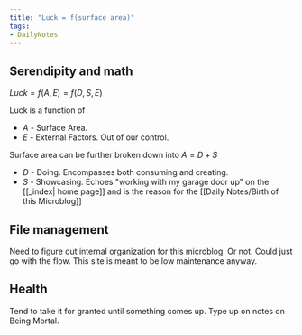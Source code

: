 ```yaml
---
title: "Luck = f(surface area)"
tags:
- DailyNotes
---
```

## Serendipity and math
$Luck = f(A, E) = f(D, S, E)$

Luck is a function of 
- $A$ - Surface Area.
- $E$ - External Factors. Out of our control.

Surface area can be further broken down into  $A = D + S$
- $D$ - Doing. Encompasses both consuming and creating.
- $S$ - Showcasing. Echoes "working with my garage door up" on the [[_index| home page]] and is the reason for the [[Daily Notes/Birth of this Microblog]]

## File management
Need to figure out internal organization for this microblog. Or not. Could just go with the flow. This site is meant to be low maintenance anyway.

## Health 
Tend to take it for granted until something comes up. 
Type up on notes on Being Mortal.

